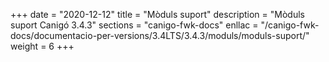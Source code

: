 +++
date        = "2020-12-12"
title       = "Mòduls suport"
description = "Mòduls suport Canigó 3.4.3"
sections    = "canigo-fwk-docs"
enllac		= "/canigo-fwk-docs/documentacio-per-versions/3.4LTS/3.4.3/moduls/moduls-suport/"
weight		= 6
+++
